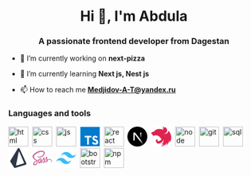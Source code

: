 <h1 align="center">Hi 👋, I'm Abdula</h1>
<h3 align="center">A passionate frontend developer from Dagestan</h3>

- 🔭 I’m currently working on **next-pizza**

- 🌱 I’m currently learning **Next js, Nest js**

- 📫 How to reach me **Medjidov-A-T@yandex.ru**

### Languages and tools

<img src="https://cdn.jsdelivr.net/gh/devicons/devicon/icons/html5/html5-original.svg" title="html" width="40" height="40"/>&nbsp;
<img src="https://cdn.jsdelivr.net/gh/devicons/devicon/icons/css3/css3-original.svg" title="css" width="40" height="40"/>&nbsp;
<img src="https://cdn.jsdelivr.net/gh/devicons/devicon/icons/javascript/javascript-original.svg" title="js" width="40" height="40"/>&nbsp;
<img src="https://raw.githubusercontent.com/devicons/devicon/ca28c779441053191ff11710fe24a9e6c23690d6/icons/typescript/typescript-original.svg" title="typejs" width="40" height="40"/>&nbsp;
<img src="https://cdn.jsdelivr.net/gh/devicons/devicon/icons/react/react-original.svg" title="react" width="40" height="40"/>&nbsp;
<img src="https://raw.githubusercontent.com/devicons/devicon/ca28c779441053191ff11710fe24a9e6c23690d6/icons/nextjs/nextjs-original.svg" title="next" width="40" height="40"/>&nbsp;
<img src="https://raw.githubusercontent.com/devicons/devicon/ca28c779441053191ff11710fe24a9e6c23690d6/icons/nestjs/nestjs-original.svg" title="nest" width="40" height="40"/>&nbsp;
<img src="https://cdn.jsdelivr.net/gh/devicons/devicon/icons/nodejs/nodejs-original.svg" title="node" width="40" height="40"/>&nbsp;
<img src="https://cdn.jsdelivr.net/gh/devicons/devicon/icons/git/git-plain.svg" title="git" width="40" height="40"/>&nbsp;
<img src="https://cdn.jsdelivr.net/gh/devicons/devicon/icons/postgresql/postgresql-original.svg" title="sql" width="40" height="40"/>&nbsp;
<img src="https://raw.githubusercontent.com/devicons/devicon/ca28c779441053191ff11710fe24a9e6c23690d6/icons/prisma/prisma-original.svg" title="prisma" width="40" height="40"/>&nbsp;
<img src="https://raw.githubusercontent.com/devicons/devicon/ca28c779441053191ff11710fe24a9e6c23690d6/icons/sass/sass-original.svg" title="sass" width="40" height="40"/>&nbsp;
<img src="https://raw.githubusercontent.com/devicons/devicon/ca28c779441053191ff11710fe24a9e6c23690d6/icons/tailwindcss/tailwindcss-original.svg" title="tailwind" width="40" height="40"/>&nbsp;
<img src="https://cdn.jsdelivr.net/gh/devicons/devicon/icons/bootstrap/bootstrap-plain.svg" title="bootstrap" width="40" height="40"/>&nbsp;
<img src="https://cdn.jsdelivr.net/gh/devicons/devicon/icons/npm/npm-original-wordmark.svg" title="npm" width="40" height="40"/>&nbsp;
